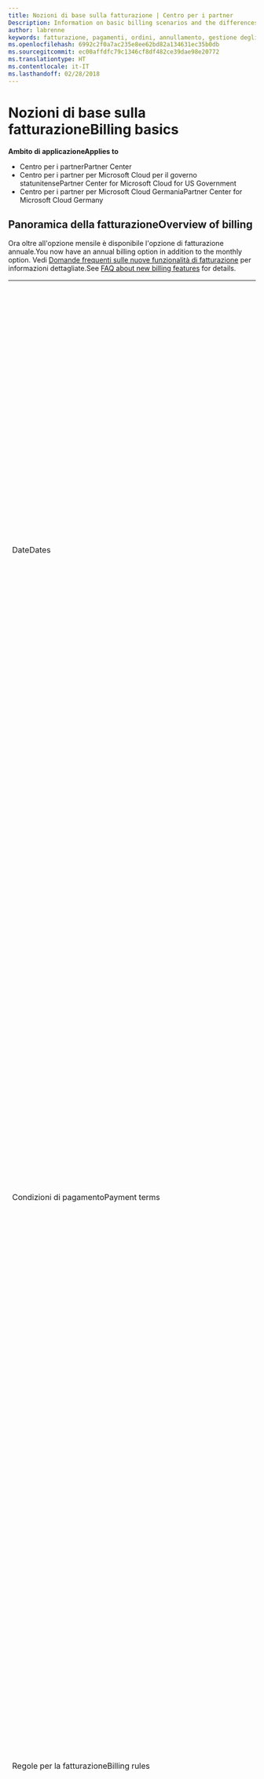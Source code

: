 ```yaml
---
title: Nozioni di base sulla fatturazione | Centro per i partner
Description: Information on basic billing scenarios and the differences between license-based and usage-based billing
author: labrenne
keywords: fatturazione, pagamenti, ordini, annullamento, gestione degli ordini, insolvenza, frode, utilizzo improprio, imposta, esenzioni fiscali, file di riconciliazione, file riconciliazione
ms.openlocfilehash: 6992c2f0a7ac235e8ee62bd82a134631ec35b0db
ms.sourcegitcommit: ec00affdfc79c1346cf8df482ce39dae98e20772
ms.translationtype: HT
ms.contentlocale: it-IT
ms.lasthandoff: 02/28/2018
---
```

# <a name="billing-basics"></a><span data-ttu-id="5367d-103">Nozioni di base sulla fatturazione</span><span class="sxs-lookup"><span data-stu-id="5367d-103">Billing basics</span></span>

**<span data-ttu-id="5367d-104">Ambito di applicazione</span><span class="sxs-lookup"><span data-stu-id="5367d-104">Applies to</span></span>**

-  <span data-ttu-id="5367d-105">Centro per i partner</span><span class="sxs-lookup"><span data-stu-id="5367d-105">Partner Center</span></span>
-  <span data-ttu-id="5367d-106">Centro per i partner per Microsoft Cloud per il governo statunitense</span><span class="sxs-lookup"><span data-stu-id="5367d-106">Partner Center for Microsoft Cloud for US Government</span></span>
-  <span data-ttu-id="5367d-107">Centro per i partner per Microsoft Cloud Germania</span><span class="sxs-lookup"><span data-stu-id="5367d-107">Partner Center for Microsoft Cloud Germany</span></span>

## <a name="overview-of-billing"></a><span data-ttu-id="5367d-108">Panoramica della fatturazione</span><span class="sxs-lookup"><span data-stu-id="5367d-108">Overview of billing</span></span>
<span data-ttu-id="5367d-109">Ora oltre all'opzione mensile è disponibile l'opzione di fatturazione annuale.</span><span class="sxs-lookup"><span data-stu-id="5367d-109">You now have an annual billing option in addition to the monthly option.</span></span> <span data-ttu-id="5367d-110">Vedi [Domande frequenti sulle nuove funzionalità di fatturazione](faq-about-new-billing-features.md) per informazioni dettagliate.</span><span class="sxs-lookup"><span data-stu-id="5367d-110">See [FAQ about new billing features](faq-about-new-billing-features.md) for details.</span></span>

<table>
<colgroup>
<col width="50%" />
<col width="50%" />
</colgroup>
<tbody>
<tr class="odd">
<td><span data-ttu-id="5367d-111">Date</span><span class="sxs-lookup"><span data-stu-id="5367d-111">Dates</span></span></td>
<td><ul>
<li><span data-ttu-id="5367d-112">La data di fatturazione mensile è il giorno del mese selezionato durante la registrazione.</span><span class="sxs-lookup"><span data-stu-id="5367d-112">Your monthly billing date is the day of the month you selected during enrollment.</span></span> <span data-ttu-id="5367d-113">Microsoft invierà un'e-mail di conferma che include la data di fatturazione.</span><span class="sxs-lookup"><span data-stu-id="5367d-113">Microsoft will send a confirmation email that includes your billing date.</span></span></li>
<li><span data-ttu-id="5367d-114">I listini prezzi sono disponibili con un (1) mese di anticipo, dato che vengono aggiornati mensilmente.</span><span class="sxs-lookup"><span data-stu-id="5367d-114">You can find price lists one (1) month in advance, as they're updated monthly.</span></span> <span data-ttu-id="5367d-115">I prezzi in base alle licenze sono garantiti per l'intera durata dell'abbonamento, in genere 12 mesi dalla data di acquisto.</span><span class="sxs-lookup"><span data-stu-id="5367d-115">License-based prices are guaranteed for the term of the subscription, usually 12 months from the purchase date.</span></span> <span data-ttu-id="5367d-116">I prezzi in base all'uso possono variare di mese in mese.</span><span class="sxs-lookup"><span data-stu-id="5367d-116">Usage-based prices can change on a monthly basis.</span></span> <span data-ttu-id="5367d-117">Per qualsiasi variazione dei prezzi verrà fornito un preavviso di 30 giorni tramite la pubblicazione del listino prezzi per i partner.</span><span class="sxs-lookup"><span data-stu-id="5367d-117">We will provide 30 days’ notice for any price change through the publication of our Partner Price List.</span></span></li>
</ul></td>
</tr>
<tr class="even">
<td><span data-ttu-id="5367d-118">Condizioni di pagamento</span><span class="sxs-lookup"><span data-stu-id="5367d-118">Payment terms</span></span></td>
<td><ul>
<li><span data-ttu-id="5367d-119">Le condizioni di pagamento sono a 60 giorni dalla data della fattura.</span><span class="sxs-lookup"><span data-stu-id="5367d-119">Payment terms - net 60 days.</span></span></li>
<li><span data-ttu-id="5367d-120">I pagamenti devono essere effettuati entro la data di scadenza della fattura (60 giorni dopo la data di fatturazione) o l'account sarà considerato insolvente.</span><span class="sxs-lookup"><span data-stu-id="5367d-120">Payments must be made by the invoice due date (60 days after the billing date), or the account will be delinquent.</span></span></li>
<li><span data-ttu-id="5367d-121">Gli account insolventi sono soggetti alla sospensione e/o all'esclusione dal programma Cloud Solution Provider.</span><span class="sxs-lookup"><span data-stu-id="5367d-121">Delinquent accounts are subject to suspension and/or termination from the Cloud Solution Provider program.</span></span> <span data-ttu-id="5367d-122">Gli account sospesi non possono creare un nuovo cliente o un ordine, richiedere una relazione come rivenditore, aumentare o diminuire le quantità di sottoscrizioni, ordinare sottoscrizioni aggiuntive, convertire una sottoscrizione o eseguirne la transizione e saranno limitati alla gestione dei clienti, delle sottoscrizioni e delle risorse esistenti fino alla riattivazione dell'account.</span><span class="sxs-lookup"><span data-stu-id="5367d-122">Suspended accounts can't create a new customer or order, request a reseller relationship, increase or decrease quantities of subscriptions, order add-on subscriptions, convert or transition a subscription and will be limited to managing existing customers, subscriptions and resources until the account is brought current.</span></span> <span data-ttu-id="5367d-123">I partner possono ottenere di nuovo l'accesso alle funzionalità complete per gli account sospesi quando saldano le fatture arretrate.</span><span class="sxs-lookup"><span data-stu-id="5367d-123">Partners can regain full functionality of their suspended accounts when they pay their outstanding bills.</span></span></li>
</ul></td>
</tr>
<tr class="odd">
<td><span data-ttu-id="5367d-124">Regole per la fatturazione</span><span class="sxs-lookup"><span data-stu-id="5367d-124">Billing rules</span></span></td>
<td><ul>
<li><span data-ttu-id="5367d-125">Riceverai una fattura al mese per il programma CSP.</span><span class="sxs-lookup"><span data-stu-id="5367d-125">You will receive one invoice each month for the CSP program.</span></span></li>
<li><span data-ttu-id="5367d-126">La fatturazione delle sottoscrizioni in base alle licenze avviene in base alle licenze acquistate e non alle licenze usate.</span><span class="sxs-lookup"><span data-stu-id="5367d-126">License-based subscriptions are billed based on licenses purchased, not licenses used.</span></span></li>
<li><span data-ttu-id="5367d-127">Le sottoscrizioni di Azure (in base all'uso) vengono fatturate in base a tariffe a consumo.</span><span class="sxs-lookup"><span data-stu-id="5367d-127">Azure (usage-based subscriptions) are billed according to metered rates, based on consumption.</span></span></li>
<li><span data-ttu-id="5367d-128">Il prezzo è garantito per l'intera durata della sottoscrizione.</span><span class="sxs-lookup"><span data-stu-id="5367d-128">Price is guaranteed through the term of the subscription.</span></span> <span data-ttu-id="5367d-129">I prezzi possono subire variazioni al momento del rinnovo della sottoscrizione.</span><span class="sxs-lookup"><span data-stu-id="5367d-129">Prices may change at subscription renewal.</span></span></li>
</ul></td>
</tr>
<tr class="even">
<td><span data-ttu-id="5367d-130">Disponibilità delle fatture</span><span class="sxs-lookup"><span data-stu-id="5367d-130">Invoice availability</span></span></td>
<td><ul>
<li><span data-ttu-id="5367d-131">Puoi visualizzare e scaricare le fatture e i file riconciliazione dalla pagina Fatturazione nel Centro per i partner.</span><span class="sxs-lookup"><span data-stu-id="5367d-131">You can view and download your invoices and reconciliation files from the Billing page in the Partner Center.</span></span> <span data-ttu-id="5367d-132">Nota che le fatture mensili sono disponibili nel Centro per i partner entro quattro (4) giorni dalla data di fatturazione selezionata.</span><span class="sxs-lookup"><span data-stu-id="5367d-132">Note that monthly invoices are available on Partner Center within four (4) days of your selected billing date.</span></span></li>
</ul></td>
</tr>
<tr class="odd">
<td><span data-ttu-id="5367d-133">Rettifiche/crediti/annullamenti</span><span class="sxs-lookup"><span data-stu-id="5367d-133">Adjustments/Credits/Cancellations</span></span></td>
<td><ul>
<li><span data-ttu-id="5367d-134">Vedrai le rettifiche e i crediti posticipati nella fattura successiva, dopo l'applicazione del credito o della rettifica.</span><span class="sxs-lookup"><span data-stu-id="5367d-134">You'll see adjustments and credits in arrears on your next billing invoice after the credit or adjustment is applied.</span></span></li>
</ul></td>
</tr>
<tr class="even">
<td><span data-ttu-id="5367d-135">Imposte</span><span class="sxs-lookup"><span data-stu-id="5367d-135">Tax</span></span></td>
<td><ul>
<li><span data-ttu-id="5367d-136">Le imposte verranno applicate in base ai dettagli da te forniti (non quelli dei clienti), perché la relazione di fatturazione esiste tra te e Microsoft.</span><span class="sxs-lookup"><span data-stu-id="5367d-136">You will be taxed based on your details, (not your customers') as the billing relationship is between Microsoft and you.</span></span></li>
<li><span data-ttu-id="5367d-137">Puoi inviare il tuo ID fiscale al momento dell'adesione o tramite una richiesta di servizio.</span><span class="sxs-lookup"><span data-stu-id="5367d-137">You can submit your tax ID during onboarding or via a service request.</span></span> <span data-ttu-id="5367d-138">Le modifiche saranno riportate nel ciclo di fatturazione successivo.</span><span class="sxs-lookup"><span data-stu-id="5367d-138">You'll see the changes reflected on your next billing cycle.</span></span></li>
<li><span data-ttu-id="5367d-139">Per richiedere l'<strong>esenzione dalla ritenuta alla fonte e dall'imposta di vendita</strong>, è necessario inoltrare la documentazione fiscale appropriata tramite una richiesta di servizio.</span><span class="sxs-lookup"><span data-stu-id="5367d-139">For <strong>withholding and sales tax exemption</strong>, you must submit tax documentation via a service request.</span></span> <span data-ttu-id="5367d-140">Le modifiche e i rimborsi appropriati saranno visibili nel ciclo di fatturazione successivo.</span><span class="sxs-lookup"><span data-stu-id="5367d-140">You'll see the changes and appropriate refunds on your next billing cycle.</span></span></li>
<li><span data-ttu-id="5367d-141">Per l'<strong>esenzione IVA (imposta sul valore aggiunto)</strong>, devi inviare il numero di partita IVA (convalidato da Microsoft) tramite una richiesta di servizio.</span><span class="sxs-lookup"><span data-stu-id="5367d-141">For <strong>value added tax (VAT) exemption</strong>, you must submit your VAT ID (validated by Microsoft) via a service request.</span></span> <span data-ttu-id="5367d-142">Le modifiche e i rimborsi appropriati saranno visibili nel ciclo di fatturazione successivo.</span><span class="sxs-lookup"><span data-stu-id="5367d-142">You'll see the changes and appropriate refunds on your next billing cycle.</span></span></li>
<li><span data-ttu-id="5367d-143">Per ulteriori dettagli sugli obblighi fiscali, rivolgiti all'ufficio imposte locale o al tuo consulente fiscale di fiducia.</span><span class="sxs-lookup"><span data-stu-id="5367d-143">Find further tax details from your local tax office or tax advisor.</span></span></li>
</ul></td>
</tr>
</tbody>
</table>

 

## <a name="license-based-billing"></a><span data-ttu-id="5367d-144">Fatturazione in base alle licenze</span><span class="sxs-lookup"><span data-stu-id="5367d-144">License-based billing</span></span>



<table>
<colgroup>
<col width="50%" />
<col width="50%" />
</colgroup>
<tbody>
<tr class="odd">
<td><span data-ttu-id="5367d-145">Regole per la fatturazione</span><span class="sxs-lookup"><span data-stu-id="5367d-145">Billing rules</span></span></td>
<td><ul>
<li><span data-ttu-id="5367d-146">Le sottoscrizioni sono annuali e rinnovate automaticamente.</span><span class="sxs-lookup"><span data-stu-id="5367d-146">Subscriptions are annual and auto-renewed.</span></span></li>
<li><span data-ttu-id="5367d-147">La fatturazione avviene in 12 rate mensili per ogni sottoscrizione annuale.</span><span class="sxs-lookup"><span data-stu-id="5367d-147">Billing is in 12 monthly payments per annual subscription.</span></span></li>
<li><span data-ttu-id="5367d-148">La fatturazione avviene in anticipo per il periodo di fatturazione successivo per i servizi in base alle licenze, in base al numero di licenze alla fine del periodo di fatturazione precedente.</span><span class="sxs-lookup"><span data-stu-id="5367d-148">You are billed in advance for the next billing period for license-based services, based on number of licenses at the end of the prior billing period.</span></span></li>
<li><span data-ttu-id="5367d-149">Eventuali modifiche del numero di licenze verranno addebitate/accreditate posticipatamente (con un calcolo proporzionale basato su licenza/giorni).</span><span class="sxs-lookup"><span data-stu-id="5367d-149">You are billed/credited in arrears for any changes in the number of licenses(pro-rata calculation based on license-days).</span></span> <span data-ttu-id="5367d-150">Per il calcolo proporzionale viene usata la formula seguente: [ARROTONDA((ARROTONDA(Prezzo unitario \* Quantità / Numero di giorni nel mese della ripartizione, 2) \* Numero di giorni per la ripartizione) / Quantità, 2) \* Quantità]</span><span class="sxs-lookup"><span data-stu-id="5367d-150">Pro-rata calculation uses the following formula: [ROUND((ROUND(Unit Price \* Quantity / Number of days in pro-rated Month, 2) \* Number of pro-rated days) / Quantity, 2) \* Quantity]</span></span></li>
<li><span data-ttu-id="5367d-151">Gli addebiti sono riferiti alle postazioni vendute e non alle postazioni sottoposte a provisioning.</span><span class="sxs-lookup"><span data-stu-id="5367d-151">Payments are billed for seats sold (not seats provisioned).</span></span></li>
</ul></td>
</tr>
<tr class="even">
<td><span data-ttu-id="5367d-152">Rettifiche/crediti/annullamenti</span><span class="sxs-lookup"><span data-stu-id="5367d-152">Adjustments/Credits/Cancellations</span></span></td>
<td><ul>
<li><span data-ttu-id="5367d-153">Non sono attualmente previsti costi di risoluzione anticipata per l'annullamento dei servizi in base alle licenze.</span><span class="sxs-lookup"><span data-stu-id="5367d-153">Early termination fees are currently not charged for the cancellation of license-based services.</span></span></li>
<li><span data-ttu-id="5367d-154">I crediti per l'annullamento dei servizi in base alle licenze vengono calcolati in modo proporzionale per i giorni inutilizzati nel caso di annullamenti precedenti alla data di scadenza (così come le riduzioni di licenze in base alla formula precedente).</span><span class="sxs-lookup"><span data-stu-id="5367d-154">Cancellation credits for licensed based services are pro-rated for unused days for mid-cycle cancellations (as well as license decreases per the formula above).</span></span></li>
</ul></td>
</tr>
</tbody>
</table>

 

## <a name="usage-based-billing"></a><span data-ttu-id="5367d-155">Fatturazione in base all'uso</span><span class="sxs-lookup"><span data-stu-id="5367d-155">Usage-based billing</span></span>


<span data-ttu-id="5367d-156">Azure funziona con un modello di "pagamento a consumo", in base al quale vengono addebitati solo i servizi di Azure effettivamente usati.</span><span class="sxs-lookup"><span data-stu-id="5367d-156">Azure operates in the "pay as you go" model, in which you are only billed for Azure services used.</span></span>

<table>
<colgroup>
<col width="50%" />
<col width="50%" />
</colgroup>
<tbody>
<tr class="odd">
<td><span data-ttu-id="5367d-157">Regole per la fatturazione</span><span class="sxs-lookup"><span data-stu-id="5367d-157">Billing rules</span></span></td>
<td><ul>
<li><span data-ttu-id="5367d-158">Le sottoscrizioni sono mensili e rinnovate automaticamente in base alle nuove tariffe del servizio a consumo.</span><span class="sxs-lookup"><span data-stu-id="5367d-158">Subscriptions are month-to-month and auto-renew at the new metered service rates.</span></span> <span data-ttu-id="5367d-159">La fatturazione è mensile in via posticipata, in base all'uso.</span><span class="sxs-lookup"><span data-stu-id="5367d-159">Billing is monthly in arrears, based on usage.</span></span></li>
<li><span data-ttu-id="5367d-160">Le tariffe per i servizi a consumo possono variare all'interno del ciclo di fatturazione.</span><span class="sxs-lookup"><span data-stu-id="5367d-160">Metered service rates can change within the invoice cycle.</span></span>
<ul>
<li><span data-ttu-id="5367d-161">Aumenti di prezzo: è previsto un preavviso di 30 giorni</span><span class="sxs-lookup"><span data-stu-id="5367d-161">Price increases: 30 days notice is provided.</span></span></li>
<li><span data-ttu-id="5367d-162">Riduzioni del prezzo: attive dal giorno della modifica.</span><span class="sxs-lookup"><span data-stu-id="5367d-162">Price decreases: reflected day of change.</span></span></li>
<li><span data-ttu-id="5367d-163">Per le sottoscrizioni esistenti verranno usate le tariffe in vigore all'inizio del ciclo di fatturazione.</span><span class="sxs-lookup"><span data-stu-id="5367d-163">Existing subscriptions use the rate in effect at the beginning of the bill cycle.</span></span></li>
<li><span data-ttu-id="5367d-164">Le nuove sottoscrizioni (create all'interno del ciclo di fatturazione) usano le tariffe in vigore alla data di creazione.</span><span class="sxs-lookup"><span data-stu-id="5367d-164">New subscriptions (created within bill cycle) use the rate in effect at the create date.</span></span></li>
</ul></li>
</ul></td>
</tr>
<tr class="even">
<td><span data-ttu-id="5367d-165">Rettifiche/crediti/annullamenti</span><span class="sxs-lookup"><span data-stu-id="5367d-165">Adjustments/Credits/Cancellations</span></span></td>
<td><ul>
<li><span data-ttu-id="5367d-166">I pagamenti con rettifiche compariranno nella fattura mensile successiva.</span><span class="sxs-lookup"><span data-stu-id="5367d-166">You'll see payments with adjustments on your next monthly billing invoice.</span></span></li>
<li><span data-ttu-id="5367d-167">Non sono attualmente previsti costi di risoluzione anticipata per l'annullamento dei servizi in base all'uso.</span><span class="sxs-lookup"><span data-stu-id="5367d-167">Early termination fees are currently not charged for the cancellation of usage-based services.</span></span></li>
<li><span data-ttu-id="5367d-168">I crediti di qualsiasi tipo, inclusi quelli per il contratto di servizio, compariranno nella fattura mensile successiva.</span><span class="sxs-lookup"><span data-stu-id="5367d-168">You'll see credits of any type, including SLA credits, on your next monthly billing invoice.</span></span></li>
</ul></td>
</tr>
</tbody>
</table>

